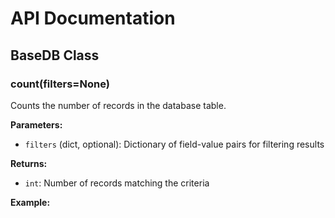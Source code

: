 # API Documentation

## BaseDB Class

### count(filters=None)

Counts the number of records in the database table.

**Parameters:**
- `filters` (dict, optional): Dictionary of field-value pairs for filtering results

**Returns:**
- `int`: Number of records matching the criteria

**Example:**